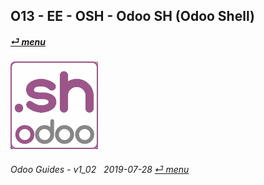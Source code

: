 ## O13 - EE - OSH - Odoo SH (Odoo Shell)
#### [_&#x23CE; menu_](/en-uk/o13/ee/en-uk-o13-ee-guides-menu.md)  
### ![osh](/doc/img/odoosh.png)
	
###### Odoo Guides - v1_02 &nbsp; 2019-07-28  [_&#x23CE; menu_](/en-uk/o13/ee/en-uk-o13-ee-guides-menu.md)  
